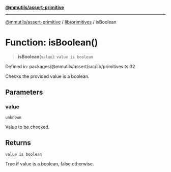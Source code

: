 [**@mmutils/assert-primitive**](../../../README.md)

***

[@mmutils/assert-primitive](../../../modules.md) / [lib/primitives](../README.md) / isBoolean

# Function: isBoolean()

> **isBoolean**(`value`): `value is boolean`

Defined in: packages/@mmutils/assert/src/lib/primitives.ts:32

Checks the provided value is a boolean.

## Parameters

### value

`unknown`

Value to be checked.

## Returns

`value is boolean`

True if value is a boolean, false otherwise.
